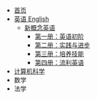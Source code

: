 - [首页](/)
- [英语 English](/docs/English/)
  - [新概念英语](/docs/English/NCE/)
    - [第一册：英语初阶](/docs/English/NCE/NCE1/)
    - [第二册：实践与进步](/docs/English/NCE/NCE2/)
    - [第三册：培养技能](/docs/English/NCE/NCE3/)
    - [第四册：流利英语](/docs/English/NCE/NCE4/)
- [计算机科学](/docs/Computer_Science/)
- 数学
- 法学
